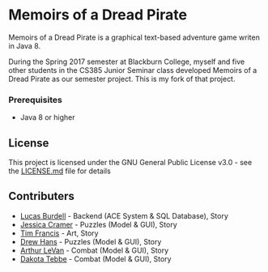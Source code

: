 # Memoirs of a Dread Pirate
Memoirs of a Dread Pirate is a graphical text-based adventure game writen in Java 8.

During the Spring 2017 semester at Blackburn College, myself and five other students in the CS385 Junior Seminar class developed Memoirs of a Dread Pirate as our semester project. This is my fork of that project.

### Prerequisites
* Java 8 or higher

## License
This project is licensed under the GNU General Public License v3.0 - see the [LICENSE.md](LICENSE.md) file for details

## Contributers
* [Lucas Burdell](https://github.com/lucas-burdell) - Backend (ACE System & SQL Database), Story
* [Jessica Cramer](https://github.com/JessicaCramer117) - Puzzles (Model & GUI), Story
* [Tim Francis](https://github.com/tfrancis9514) - Art, Story
* [Drew Hans](https://github.com/DrewHans555) - Puzzles (Model & GUI), Story
* [Arthur LeVan](https://github.com/artlevan) - Combat (Model & GUI), Story
* [Dakota Tebbe](https://github.com/Vulturnus) - Combat (Model & GUI), Story
